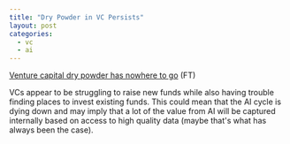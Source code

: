 ```yaml
---
title: "Dry Powder in VC Persists"
layout: post
categories:
  - vc
  - ai
---
```


[Venture capital dry powder has nowhere to go](https://www.ft.com/content/b7cd9329-c3fd-4408-8807-ce9c2939da6c) (FT)

VCs appear to be struggling to raise new funds while also having trouble finding places to invest existing funds. This could mean that the AI cycle is dying down and may imply that a lot of the value from AI will be captured internally based on access to high quality data (maybe that's what has always been the case).
